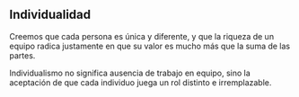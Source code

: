 ## Individualidad
Creemos que cada persona es única y diferente, y que la riqueza de un equipo radica justamente en que su valor es mucho más que la suma de las partes.

Individualismo no significa ausencia de trabajo en equipo, sino la aceptación de que cada individuo juega un rol distinto e irremplazable.
